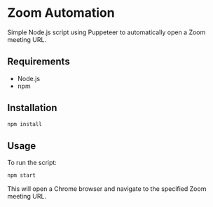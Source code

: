 # Zoom Automation

Simple Node.js script using Puppeteer to automatically open a Zoom meeting URL.

## Requirements
- Node.js
- npm

## Installation
```bash
npm install
```

## Usage
To run the script:
```bash
npm start
```

This will open a Chrome browser and navigate to the specified Zoom meeting URL.
